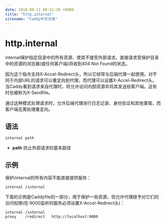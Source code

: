 ```yaml
---
date: 2018-09-11 00:51:26 +0800
title: "http.internal"
sitename: "Caddy中文文档"
---
```


# http.internal

internal保护指定目录中的所有资源，使其不接受外部请求。直接请求受保护目录中的资源的浏览器(或任何客户端)将收到404 Not Found的状态。

因为这个指令支持X-Accel-Redirect头，所以它经常与后端代理一起使用。对不同于内部URL的请求可以重定向到代理，而代理可以设置X-Accel-Redirect头。当Caddy看到请求来自代理时，将允许访问内部资源并将其发送给客户端。这有时也被称为X-Sendfile。

通过这种模式处理请求时，允许后端代理进行日志记录、身份验证和其他事情，而客户端无需处理重定向。

## 语法

```caddy
internal path
```

* __path__ 防止外部请求的基本路径

## 示例

保护/internal的所有内容不能直接提供服务：

```caddy
internal /internal
```

下面的示例是Caddyfile的一部分，用于保护一些资源，但允许代理授予对它们的访问权限(在:9000监听的服务必须设置X-Accel-Redirect头)：

```caddy
internal /internal
proxy    /redirect   http://localhost:9000
```